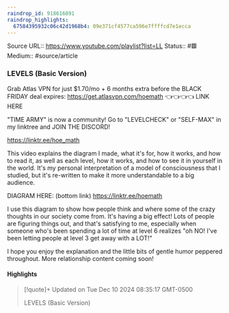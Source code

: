 ```yaml
---
raindrop_id: 918616891
raindrop_highlights:
  67584395932c06c42d1968b4: 09e371cf4577ca596e7ffffcd7e1ecca
---
```


Source URL:: https://www.youtube.com/playlist?list=LL
Status:: #🟥
Medium:: #source/article


### LEVELS (Basic Version)

Grab Atlas VPN for just $1.70/mo + 6 months extra before the BLACK FRIDAY deal expires: https://get.atlasvpn.com/hoemath 👈👈👈👈 LINK HERE

&quot;TIME ARMY&quot; is now a community! Go to &quot;LEVELCHECK&quot; or &quot;SELF-MAX&quot; in my linktree and JOIN THE DISCORD!

https://linktr.ee/hoe_math

This video explains the diagram I made, what it&#39;s for, how it works, and how to read it, as well as each level, how it works, and how to see it in yourself in the world. It&#39;s my personal interpretation of a model of consciousness that I studied, but it&#39;s re-written to make it more understandable to a big audience.

DIAGRAM HERE: (bottom link)
https://linktr.ee/hoemath

I use this diagram to show how people think and where some of the crazy thoughts in our society come from. It&#39;s having a big effect! Lots of people are figuring things out, and that&#39;s satisfying to me, especially when someone who&#39;s been spending a lot of time at level 6 realizes &quot;oh NO! I&#39;ve been letting people at level 3 get away with a LOT!&quot;

I hope you enjoy the explanation and the little bits of gentle humor peppered throughout. More relationship content coming soon!

#### Highlights

> [!quote]+ Updated on Tue Dec 10 2024 08:35:17 GMT-0500
>
> LEVELS (Basic Version)
